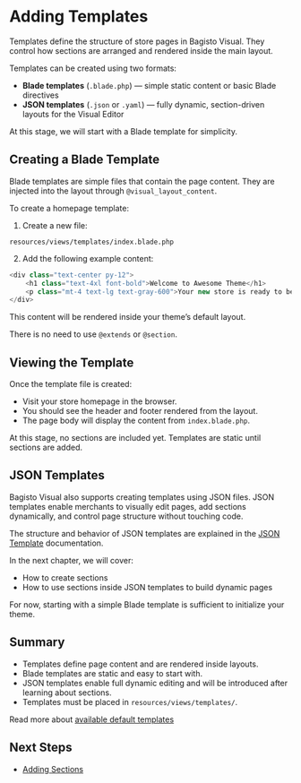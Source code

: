# Adding Templates

Templates define the structure of store pages in Bagisto Visual.
They control how sections are arranged and rendered inside the main layout.

Templates can be created using two formats:

- **Blade templates** (`.blade.php`) — simple static content or basic Blade directives
- **JSON templates** (`.json` or `.yaml`) — fully dynamic, section-driven layouts for the Visual Editor

At this stage, we will start with a Blade template for simplicity.

## Creating a Blade Template

Blade templates are simple files that contain the page content.
They are injected into the layout through `@visual_layout_content`.

To create a homepage template:

1. Create a new file:

```text
resources/views/templates/index.blade.php
```

2. Add the following example content:

```php
<div class="text-center py-12">
    <h1 class="text-4xl font-bold">Welcome to Awesome Theme</h1>
    <p class="mt-4 text-lg text-gray-600">Your new store is ready to be customized.</p>
</div>
```

This content will be rendered inside your theme’s default layout.

There is no need to use `@extends` or `@section`.

## Viewing the Template

Once the template file is created:

- Visit your store homepage in the browser.
- You should see the header and footer rendered from the layout.
- The page body will display the content from `index.blade.php`.

At this stage, no sections are included yet.
Templates are static until sections are added.

## JSON Templates

Bagisto Visual also supports creating templates using JSON files.
JSON templates enable merchants to visually edit pages, add sections dynamically, and control page structure without touching code.

The structure and behavior of JSON templates are explained in the [JSON Template](../core-concepts/templates/json-template.md) documentation.

In the next chapter, we will cover:

- How to create sections
- How to use sections inside JSON templates to build dynamic pages

For now, starting with a simple Blade template is sufficient to initialize your theme.

## Summary

- Templates define page content and are rendered inside layouts.
- Blade templates are static and easy to start with.
- JSON templates enable full dynamic editing and will be introduced after learning about sections.
- Templates must be placed in `resources/views/templates/`.

Read more about [available default templates](../core-concepts/templates/available.md)

## Next Steps

- [Adding Sections](./adding-sections/overview.md)
